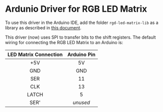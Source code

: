 # Ardunio Driver for RGB LED Matrix

To use this driver in the Arduino IDE, add the folder `rgd-led-matrix-lib` as a library as described in [this document](https://www.arduino.cc/en/Guide/Libraries). 

This driver (now) uses SPI to transfer bits to the shift registers. The default wiring for connecting the RGB LED Matrix to an Arduino is:

| LED Matrix Connection | Arduino Pin |
|:-:|:-:|
| +5V | 5V |
| GND | GND |
| SER | 11 |
| CLK | 13 |
| LATCH | 5 |
| SER' | _unused_ |


